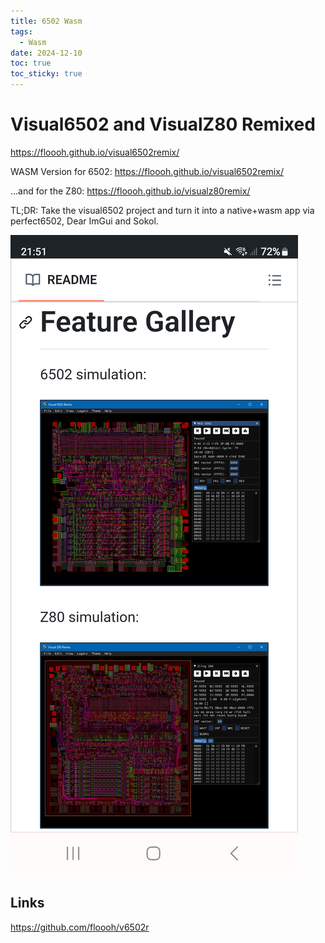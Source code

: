 ```yaml
---
title: 6502 Wasm
tags:
  - Wasm
date: 2024-12-10
toc: true
toc_sticky: true
---
```


# Visual6502 and VisualZ80 Remixed

<https://floooh.github.io/visual6502remix/>

WASM Version for 6502: https://floooh.github.io/visual6502remix/

...and for the Z80: https://floooh.github.io/visualz80remix/

TL;DR: Take the visual6502 project and turn it into a native+wasm app via perfect6502, Dear ImGui and Sokol.

![](../_asset/Screenshot_20241210_215157_Kiwi%20Browser.jpg)
 
## Links 
<https://github.com/floooh/v6502r>